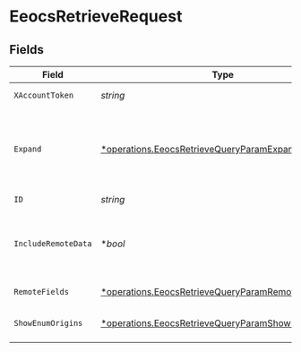# EeocsRetrieveRequest


## Fields

| Field                                                                                                                   | Type                                                                                                                    | Required                                                                                                                | Description                                                                                                             |
| ----------------------------------------------------------------------------------------------------------------------- | ----------------------------------------------------------------------------------------------------------------------- | ----------------------------------------------------------------------------------------------------------------------- | ----------------------------------------------------------------------------------------------------------------------- |
| `XAccountToken`                                                                                                         | *string*                                                                                                                | :heavy_check_mark:                                                                                                      | Token identifying the end user.                                                                                         |
| `Expand`                                                                                                                | [*operations.EeocsRetrieveQueryParamExpand](../../models/operations/eeocsretrievequeryparamexpand.md)                   | :heavy_minus_sign:                                                                                                      | Which relations should be returned in expanded form. Multiple relation names should be comma separated without spaces.  |
| `ID`                                                                                                                    | *string*                                                                                                                | :heavy_check_mark:                                                                                                      | N/A                                                                                                                     |
| `IncludeRemoteData`                                                                                                     | **bool*                                                                                                                 | :heavy_minus_sign:                                                                                                      | Whether to include the original data Merge fetched from the third-party to produce these models.                        |
| `RemoteFields`                                                                                                          | [*operations.EeocsRetrieveQueryParamRemoteFields](../../models/operations/eeocsretrievequeryparamremotefields.md)       | :heavy_minus_sign:                                                                                                      | Deprecated. Use show_enum_origins.                                                                                      |
| `ShowEnumOrigins`                                                                                                       | [*operations.EeocsRetrieveQueryParamShowEnumOrigins](../../models/operations/eeocsretrievequeryparamshowenumorigins.md) | :heavy_minus_sign:                                                                                                      | Which fields should be returned in non-normalized form.                                                                 |